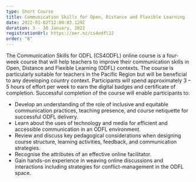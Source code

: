 ```yaml
---
type: Short Course
title: Communication Skills for Open, Distance and Flexible Learning
date: 2022-01-02T12:00:03.129Z
duration: 3 - 30 January, 2022
registrationUrl: https://oer.nz/cs4odfl22
order: "8"
---
```

The Communication Skills for ODFL (CS4ODFL) online course is a four-week course that will help teachers to improve their communication skills in Open, Distance and Flexible Learning (ODFL) contexts. The course is particularly suitable for teachers in the Pacific Region but will be beneficial to any developing country context. Participants will spend approximately 3 – 5 hours of effort per week to earn the digital badges and certificate of completion. Successful completion of the course will enable participants to:

* Develop an understanding of the role of inclusive and equitable communication practices, teaching presence, and course netiquette for successful ODFL delivery.
* Learn about the uses of technology and media for efficient and accessible communication in an ODFL environment.
* Review and discuss key pedagogical considerations when designing course structure, learning activities, feedback, and communication strategies.
* Recognise the attributes of an effective online facilitator.
* Gain hands-on experience in weaving online discussions and interactions including strategies for conflict-management in the ODFL space.